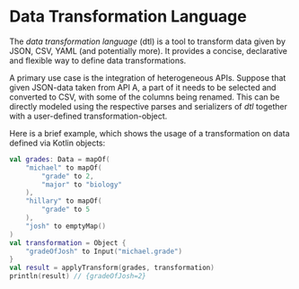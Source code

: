 # Data Transformation Language

The _data transformation language_ (dtl) is a tool to transform data given by JSON, CSV, YAML (and potentially more).
It provides a concise, declarative and flexible way to define data transformations.

A primary use case is the integration of heterogeneous APIs. Suppose that given JSON-data taken from API A,
a part of it needs to be selected and converted to CSV, with some of the columns being renamed. This can be directly
modeled using the respective parses and serializers of _dtl_ together with a user-defined transformation-object.

Here is a brief example, which shows the usage of a transformation on data defined via Kotlin objects:
```kotlin
val grades: Data = mapOf(
    "michael" to mapOf(
        "grade" to 2,
        "major" to "biology"
    ),
    "hillary" to mapOf(
        "grade" to 5
    ),
    "josh" to emptyMap()
)
val transformation = Object {
    "gradeOfJosh" to Input("michael.grade")
}
val result = applyTransform(grades, transformation)
println(result) // {gradeOfJosh=2}
 ```